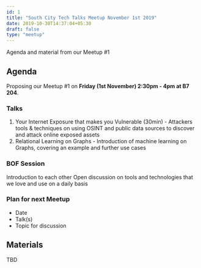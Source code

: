 ```yaml
---
id: 1
title: "South City Tech Talks Meetup November 1st 2019"
date: 2019-10-30T14:37:04+05:30
draft: false
type: "meetup"
---
```


Agenda and material from our Meetup #1
<!--more-->

## Agenda

Proposing our Meetup #1 on **Friday (1st November) 2:30pm - 4pm at  B7 204**. 

### Talks

1. Your Internet Exposure that makes you Vulnerable (30min) - Attackers tools & techniques on using OSINT and public data sources to discover and attack online exposed assets
2. Relational Learning on Graphs - Introduction of machine learning on Graphs, covering an example and further use cases

### BOF Session

Introduction to each other
Open discussion on tools and technologies that we love and use on a daily basis

### Plan for next Meetup

- Date
- Talk(s)
- Topic for discussion

## Materials

TBD
